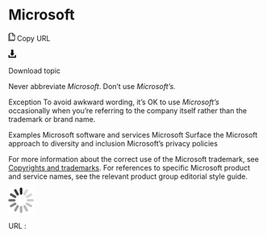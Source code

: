 ﻿# Microsoft

![Copy URL](media/microsoft/Copy.png)
Copy URL

![Download](media/microsoft/Download.png)

Download topic

Never abbreviate *Microsoft*. Don’t use *Microsoft’s.*

Exception To avoid awkward wording, it’s OK to use *Microsoft’s* occasionally when you’re referring to the company itself rather than the trademark or brand name.

Examples
Microsoft software and services
Microsoft Surface
the Microsoft approach to diversity and inclusion
Microsoft’s privacy policies

For more information about the correct use of the Microsoft trademark, see [Copyrights and trademarks](https://worldready.cloudapp.net/Styleguide/Read?id=2700&topicid=26696). For references to specific Microsoft product and service names, see the relevant product group editorial style guide.

![In progress](media/microsoft/activity-large.gif)

URL :
